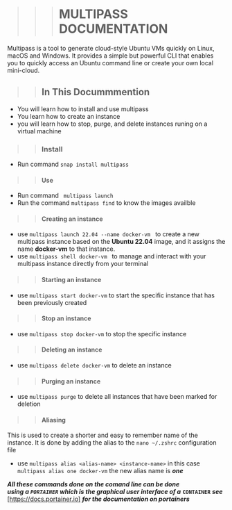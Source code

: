 >>># MULTIPASS DOCUMENTATION
Multipass is a tool to generate cloud-style Ubuntu VMs quickly on Linux, macOS and Windows. It provides a simple but powerful CLI that enables you to quickly access an Ubuntu command line or create your own local mini-cloud.
>>## In This Docummmention
- You will learn how to install and use multipass     
- You learn how to create an instance
- you will learn how to stop, purge, and delete instances runing on a virtual machine
>>### Install
- Run command `` snap install multipass ``
>>#### Use
- Run command `` multipass launch``
- Run the command `` multipass find `` to know the images availble
>>#### Creating an instance
- use ``multipass launch 22.04 --name docker-vm `` to create a new multipass instance based on the **Ubuntu 22.04**
image, and it assigns the name **docker-vm** to that instance. 
- use ``multipass shell docker-vm `` to manage and interact with your multipass instance directly from your terminal

>>#### Starting an instance
- use ``multipass start docker-vm`` to start the specific instance that has been previously created 
>>#### Stop an instance
- use ``multipass stop docker-vm`` to stop the specific instance 
>>#### Deleting an instance
- use `` multipass delete docker-vm `` to delete an instance
>>#### Purging an instance
- use `` multipass purge `` to delete all instances that have been marked for deletion
>>#### Aliasing 
This is used to create a shorter and easy to remember name of the instance. It is done by adding the  alias to the ``nano ~/.zshrc`` configuration file

- use ``multipass alias <alias-name> <instance-name>``
  in this case ``multipass alias one docker-vm`` the new alias name is ***one***


**_All these commands done on the comand line can be done_**  
**_using a ``PORTAINER`` which is the graphical user interface of a_** **``CONTAINER``** **_see_** [https://docs.portainer.io] **_for the documentation on portainers_** 
